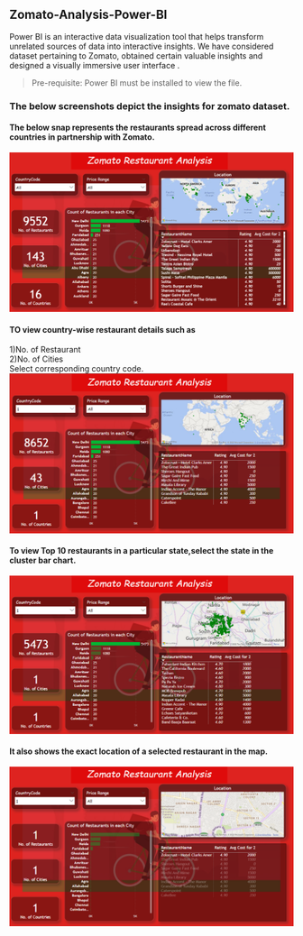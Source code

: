 ## Zomato-Analysis-Power-BI

Power BI is an interactive data visualization tool that helps transform unrelated sources of data into interactive insights. We have considered dataset pertaining to Zomato, obtained certain valuable insights and designed a visually immersive user interface .


>Pre-requisite: Power BI must be installed to view the file.


### The below screenshots depict the insights for zomato dataset.


#### The below snap represents the restaurants spread across different countries in partnership with Zomato.
![All Country](https://github.com/aravintharaj-s/Zomato-Analysis-Power-BI/blob/main/img/Countries.png)


#### TO view country-wise restaurant details such as <br>
1)No. of Restaurant<br>
2)No. of Cities<br>
Select corresponding country code.
![Indian Restaurants](https://github.com/aravintharaj-s/Zomato-Analysis-Power-BI/blob/main/img/India-restaurants.png)

#### To view Top 10 restaurants in a particular state,select the state in the cluster bar chart.
![Top 10 Delhi](https://github.com/aravintharaj-s/Zomato-Analysis-Power-BI/blob/main/img/Delhi.png)

#### It also shows the exact location of a selected restaurant in the map.
![Map](https://github.com/aravintharaj-s/Zomato-Analysis-Power-BI/blob/main/img/Location.png)


